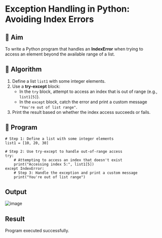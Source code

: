 # Exception Handling in Python: Avoiding Index Errors

## 🎯 Aim
To write a Python program that handles an **IndexError** when trying to access an element beyond the available range of a list.

## 🧠 Algorithm
1. Define a list `list1` with some integer elements.
2. Use a **try-except** block:
   - In the `try` block, attempt to access an index that is out of range (e.g., `list1[5]`).
   - In the `except` block, catch the error and print a custom message `"You're out of list range"`.
3. Print the result based on whether the index access succeeds or fails.

## 🧾 Program
```
# Step 1: Define a list with some integer elements
list1 = [10, 20, 30]

# Step 2: Use try-except to handle out-of-range access
try:
    # Attempting to access an index that doesn't exist
    print("Accessing index 5:", list1[5])
except IndexError:
    # Step 3: Handle the exception and print a custom message
    print("You're out of list range")

```

## Output
![image](https://github.com/user-attachments/assets/c5d8c89c-fc4e-4bed-9e14-6b1d23399904)

## Result
Program executed successfully.
